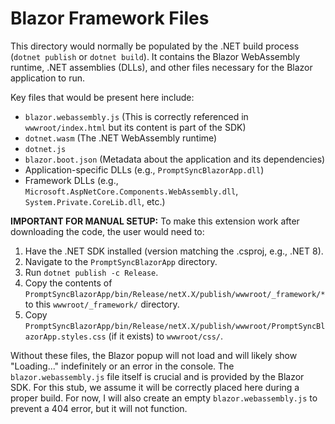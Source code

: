 # Blazor Framework Files

This directory would normally be populated by the .NET build process (`dotnet publish` or `dotnet build`).
It contains the Blazor WebAssembly runtime, .NET assemblies (DLLs), and other files necessary for the Blazor application to run.

Key files that would be present here include:
- `blazor.webassembly.js` (This is correctly referenced in `wwwroot/index.html` but its content is part of the SDK)
- `dotnet.wasm` (The .NET WebAssembly runtime)
- `dotnet.js`
- `blazor.boot.json` (Metadata about the application and its dependencies)
- Application-specific DLLs (e.g., `PromptSyncBlazorApp.dll`)
- Framework DLLs (e.g., `Microsoft.AspNetCore.Components.WebAssembly.dll`, `System.Private.CoreLib.dll`, etc.)

**IMPORTANT FOR MANUAL SETUP:**
To make this extension work after downloading the code, the user would need to:
1. Have the .NET SDK installed (version matching the .csproj, e.g., .NET 8).
2. Navigate to the `PromptSyncBlazorApp` directory.
3. Run `dotnet publish -c Release`.
4. Copy the contents of `PromptSyncBlazorApp/bin/Release/netX.X/publish/wwwroot/_framework/*` to this `wwwroot/_framework/` directory.
5. Copy `PromptSyncBlazorApp/bin/Release/netX.X/publish/wwwroot/PromptSyncBlazorApp.styles.css` (if it exists) to `wwwroot/css/`.

Without these files, the Blazor popup will not load and will likely show "Loading..." indefinitely or an error in the console.
The `blazor.webassembly.js` file itself is crucial and is provided by the Blazor SDK. For this stub, we assume it will be correctly placed here during a proper build.
For now, I will also create an empty `blazor.webassembly.js` to prevent a 404 error, but it will not function.
